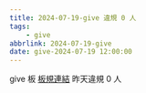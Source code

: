 ```yaml
---
title: 2024-07-19-give 違規 0 人
tags:
    - give
abbrlink: 2024-07-19-give
date: give-2024-07-19 12:00:00
---
```

give 板 [板規連結](https://www.ptt.cc/bbs/give/M.1612495900.A.C32.html)
昨天違規 0 人
